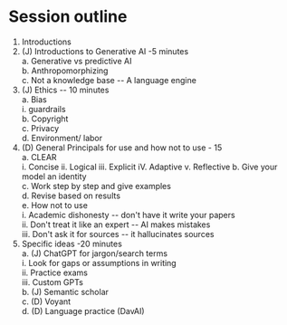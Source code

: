 # Session outline

1.  Introductions  
1.  (J) Introductions to Generative AI -5 minutes  
    a.  Generative vs predictive AI  
    b.  Anthropomorphizing  
    c.  Not a knowledge base -- A language engine  
1.  (J) Ethics -- 10 minutes  
    a.  Bias  
        i.  guardrails  
    b.  Copyright  
    c.  Privacy  
    d.  Environment/ labor  
1.  (D) General Principals for use and how not to use - 15  
    a.  CLEAR  
        i. Concise
        ii. Logical
        iii. Explicit
        iV. Adaptive
        v. Reflective
    b.  Give your model an identity  
    c.  Work step by step and give examples  
    d.  Revise based on results  
    e.  How not to use  
        i.  Academic dishonesty -- don't have it write your papers  
        ii. Don't treat it like an expert -- AI makes mistakes  
        iii. Don't ask it for sources -- it hallucinates sources  
1.  Specific ideas -20 minutes  
    a.  (J) ChatGPT for jargon/search terms  
        i.  Look for gaps or assumptions in writing  
        ii. Practice exams  
        iii. Custom GPTs  
    b.  (J) Semantic scholar  
    c.  (D) Voyant  
    d.  (D) Language practice (DavAI)  
